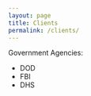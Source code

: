 ```yaml
---
layout: page
title: Clients
permalink: /clients/
---
```

Government Agencies: 
* DOD 
* FBI
* DHS


